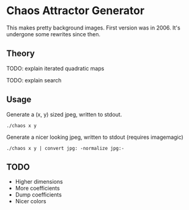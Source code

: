 # Chaos Attractor Generator

This makes pretty background images. First version was in 2006. It's undergone some rewrites since then.

## Theory

TODO: explain iterated quadratic maps

TODO: explain search


## Usage

Generate a (x, y) sized jpeg, written to stdout.
```
./chaos x y
```

Generate a nicer looking jpeg, written to stdout (requires imagemagic)
```
./chaos x y | convert jpg: -normalize jpg:-
```

## TODO

* Higher dimensions
* More coefficients
* Dump coefficients
* Nicer colors